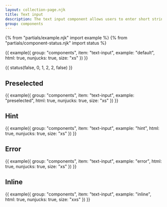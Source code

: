 ```yaml
---
layout: collection-page.njk
title: Text input
description: The text input component allows users to enter short string of text such as their email address, a record title or a postcode.
group: components
---
```


{% from "partials/example.njk" import example %}
{% from "partials/component-status.njk" import status %}

{{ example({ group: "components", item: "text-input", example: "default", html: true, nunjucks: true, size: "xs" }) }}

{{ status(false, 0, 1, 2, 2, false) }}

## Preselected

{{ example({ group: "components", item: "text-input", example: "preselected", html: true, nunjucks: true, size: "xs" }) }}

## Hint

{{ example({ group: "components", item: "text-input", example: "hint", html: true, nunjucks: true, size: "xs" }) }}

## Error

{{ example({ group: "components", item: "text-input", example: "error", html: true, nunjucks: true, size: "xs" }) }}

## Inline

{{ example({ group: "components", item: "text-input", example: "inline", html: true, nunjucks: true, size: "xxs" }) }}
